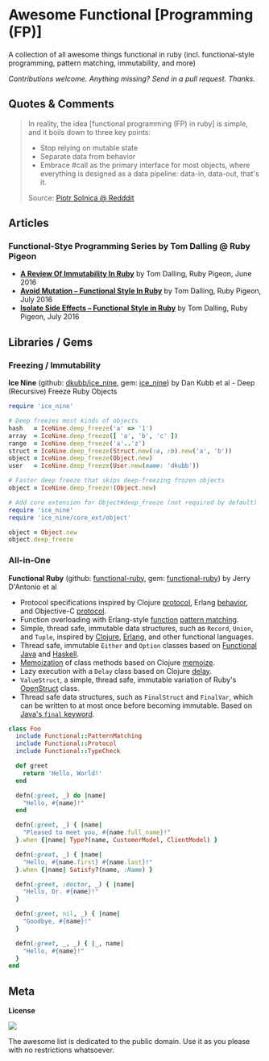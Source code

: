 # Awesome Functional [Programming (FP)]

A collection of all awesome things functional in ruby (incl. functional-style programming, pattern matching, immutability, and more)

_Contributions welcome. Anything missing? Send in a pull request. Thanks._



## Quotes & Comments

> In reality, the idea [functional programming (FP) in ruby] is simple, and it boils down to three key points:
>
> - Stop relying on mutable state
> - Separate data from behavior
> - Embrace #call as the primary interface for most objects,
>   where everything is designed as a data pipeline: data-in, data-out, that's it.
>
>  Source: [Piotr Solnica @ Redddit](https://www.reddit.com/r/ruby/comments/7y7gvw/functional_programming_in_ruby/)



## Articles

### Functional-Stye Programming Series by Tom Dalling @ Ruby Pigeon

- **[A Review Of Immutability In Ruby](https://www.rubypigeon.com/posts/a-review-of-immutability-in-ruby)**  by Tom Dalling, Ruby Pigeon, June 2016
- **[Avoid Mutation – Functional Style In Ruby](https://www.rubypigeon.com/posts/avoid-mutation-functional-style-in-ruby)**  by Tom Dalling, Ruby Pigeon, July 2016
- **[Isolate Side Effects – Functional Style in Ruby](https://www.rubypigeon.com/posts/isolate-side-effects-functional-style-in-ruby)**   by Tom Dalling, Ruby Pigeon, July 2016




## Libraries / Gems


### Freezing / Immutability

**Ice Nine** (github: [dkubb/ice_nine](https://github.com/dkubb/ice_nine), gem: [ice_nine](https://rubygems.org/gems/ice_nine)) by Dan Kubb et al  - Deep (Recursive) Freeze Ruby Objects

```ruby
require 'ice_nine'

# Deep freezes most kinds of objects
hash   = IceNine.deep_freeze('a' => '1')
array  = IceNine.deep_freeze([ 'a', 'b', 'c' ])
range  = IceNine.deep_freeze('a'..'z')
struct = IceNine.deep_freeze(Struct.new(:a, :b).new('a', 'b'))
object = IceNine.deep_freeze(Object.new)
user   = IceNine.deep_freeze(User.new(name: 'dkubb'))

# Faster deep freeze that skips deep-freezing frozen objects
object = IceNine.deep_freeze!(Object.new)

# Add core extension for Object#deep_freeze (not required by default)
require 'ice_nine'
require 'ice_nine/core_ext/object'

object = Object.new
object.deep_freeze
```


### All-in-One

**Functional Ruby** (github: [functional-ruby](https://github.com/jdantonio/functional-ruby), gem: [functional-ruby](https://rubygems.org/gems/functional-ruby)) by Jerry D'Antonio et al 

- Protocol specifications inspired by Clojure [protocol](http://clojure.org/protocols),
  Erlang [behavior](http://www.erlang.org/doc/design_principles/des_princ.html#id60128),
  and Objective-C [protocol](https://developer.apple.com/library/ios/documentation/Cocoa/Conceptual/ProgrammingWithObjectiveC/WorkingwithProtocols/WorkingwithProtocols.html).
- Function overloading with Erlang-style [function](http://erlang.org/doc/reference_manual/functions.html)
  [pattern matching](http://erlang.org/doc/reference_manual/patterns.html).
- Simple, thread safe, immutable data structures, such as `Record`, `Union`, and `Tuple`, inspired by
  [Clojure](http://clojure.org/datatypes), [Erlang](http://www.erlang.org/doc/reference_manual/records.html),
  and other functional languages.
- Thread safe, immutable `Either` and `Option` classes based on [Functional Java](http://functionaljava.org/) and [Haskell](https://hackage.haskell.org/package/base-4.2.0.1/docs/Data-Either.html).
- [Memoization](http://en.wikipedia.org/wiki/Memoization) of class methods based on Clojure [memoize](http://clojuredocs.org/clojure_core/clojure.core/memoize).
- Lazy execution with a `Delay` class based on Clojure [delay](http://clojuredocs.org/clojure_core/clojure.core/delay).
- `ValueStruct`, a simple, thread safe, immutable variation of Ruby's [OpenStruct](http://ruby-doc.org/stdlib-2.0/libdoc/ostruct/rdoc/OpenStruct.html) class.
- Thread safe data structures, such as `FinalStruct` and `FinalVar`, which can be written to at most once
  before becoming immutable. Based on [Java's `final` keyword](http://en.wikipedia.org/wiki/Final_(Java)).

```ruby
class Foo
  include Functional::PatternMatching
  include Functional::Protocol
  include Functional::TypeCheck

  def greet
    return 'Hello, World!'
  end

  defn(:greet, _) do |name|
    "Hello, #{name}!"
  end

  defn(:greet, _) { |name|
    "Pleased to meet you, #{name.full_name}!"
  }.when {|name| Type?(name, CustomerModel, ClientModel) }

  defn(:greet, _) { |name|
    "Hello, #{name.first} #{name.last}!"
  }.when {|name| Satisfy?(name, :Name) }

  defn(:greet, :doctor, _) { |name|
    "Hello, Dr. #{name}!"
  }

  defn(:greet, nil, _) { |name|
    "Goodbye, #{name}!"
  }

  defn(:greet, _, _) { |_, name|
    "Hello, #{name}!"
  }
end
```

## Meta

**License**

![](https://publicdomainworks.github.io/buttons/zero88x31.png)

The awesome list is dedicated to the public domain. Use it as you please with no restrictions whatsoever.
